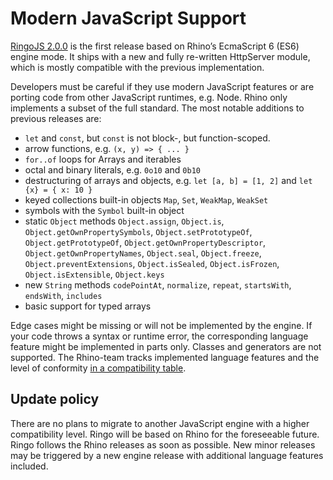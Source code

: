 # Modern JavaScript Support

[RingoJS 2.0.0](https://ringojs.org/documentation/release_2_0_0/) is the first release based on Rhino’s EcmaScript 6 (ES6) engine mode.
It ships with a new and fully re-written HttpServer module, which is mostly compatible with the previous implementation.

Developers must be careful if they use modern JavaScript features or are porting code from other JavaScript runtimes, e.g. Node.
Rhino only implements a subset of the full standard. The most notable additions to previous releases are:

* `let` and `const`, but `const` is not block-, but function-scoped.
* arrow functions, e.g. `(x, y) => { ... }`
* `for..of` loops for Arrays and iterables
* octal and binary literals, e.g. `0o10` and `0b10`
* destructuring of arrays and objects, e.g. `let [a, b] = [1, 2]` and `let {x} = { x: 10 }`
* keyed collections built-in objects `Map`, `Set`, `WeakMap`, `WeakSet`
* symbols with the `Symbol` built-in object
* static `Object` methods `Object.assign`, `Object.is`, `Object.getOwnPropertySymbols`, `Object.setPrototypeOf`, `Object.getPrototypeOf`, `Object.getOwnPropertyDescriptor`, `Object.getOwnPropertyNames`, `Object.seal`, `Object.freeze`, `Object.preventExtensions`, `Object.isSealed`, `Object.isFrozen`, `Object.isExtensible`, `Object.keys`
* new `String` methods `codePointAt`, `normalize`, `repeat`, `startsWith`, `endsWith`, `includes`
* basic support for typed arrays

Edge cases might be missing or will not be implemented by the engine. If your code throws a syntax or runtime error,
the corresponding language feature might be implemented in parts only. Classes and generators are not supported.
The Rhino-team tracks implemented language features and the level of conformity [in a compatibility table](http://mozilla.github.io/rhino/compat/engines.html).

## Update policy

There are no plans to migrate to another JavaScript engine with a higher compatibility level. Ringo will be based on Rhino for the foreseeable future.
Ringo follows the Rhino releases as soon as possible. New minor releases may be triggered by a new engine release with additional language features included.
